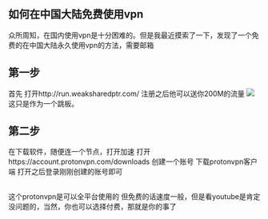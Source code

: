 ## 如何在中国大陆免费使用vpn
众所周知，在国内使用vpn是十分困难的。但是我最近摸索了一下，发现了一个免费的在中国大陆永久使用vpn的方法，需要邮箱



## 第一步
首先 打开http://run.weaksharedptr.com/
注册之后他可以送你200M的流量
![](https://webdownload.duangspeed.com/misc/img/641fdd5a57856801bd7a8ff4.png)
这只是作为一个跳板。



## 第二步
在下载软件，随便连一个节点，打开加速
打开https://account.protonvpn.com/downloads
创建一个账号
下载protonvpn客户端
打开之后登录刚刚创建的账号即可


##
这个protonvpn是可以全平台使用的
但免费的话速度一般，但是看youtube是肯定没问题的，当然，你也可以选择付费，那就是你的事了
